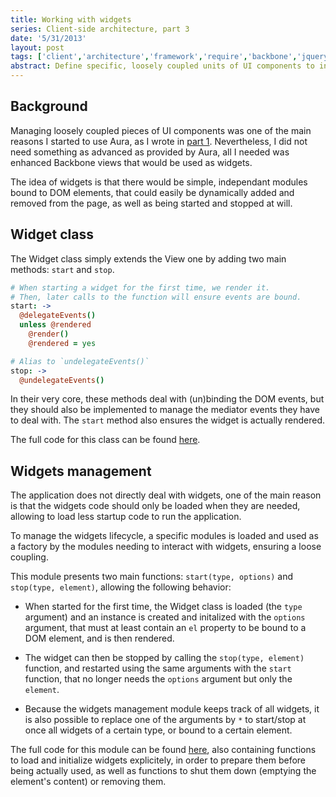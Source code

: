 ```yaml
---
title: Working with widgets
series: Client-side architecture, part 3
date: '5/31/2013'
layout: post
tags: ['client','architecture','framework','require','backbone','jquery','widgets']
abstract: Define specific, loosely coupled units of UI components to integrate in your pages.
---
```


## Background

Managing loosely coupled pieces of UI components was one of the main reasons I started to use Aura, as I wrote in [part 1](/posts/modular-design-and-librairies-abstraction/). Nevertheless, I did not need something as advanced as provided by Aura, all I needed was enhanced Backbone views that would be used as widgets.

The idea of widgets is that there would be simple, independant modules bound to DOM elements, that could easily be dynamically added and removed from the page, as well as being started and stopped at will.

## Widget class

The Widget class simply extends the View one by adding two main methods: `start` and `stop`.
```coffeescript
# When starting a widget for the first time, we render it.
# Then, later calls to the function will ensure events are bound.
start: ->
  @delegateEvents()
  unless @rendered
    @render()
    @rendered = yes

# Alias to `undelegateEvents()`
stop: ->
  @undelegateEvents()
```
In their very core, these methods deal with (un)binding the DOM events, but they should also be implemented to manage the mediator events they have to deal with. The `start` method also ensures the widget is actually rendered.

The full code for this class can be found [here](https://github.com/PaulLeCam/slob-client/blob/master/src/ext/framework.coffee#L132).

## Widgets management

The application does not directly deal with widgets, one of the main reason is that the widgets code should only be loaded when they are needed, allowing to load less startup code to run the application.

To manage the widgets lifecycle, a specific modules is loaded and used as a factory by the modules needing to interact with widgets, ensuring a loose coupling.

This module presents two main functions: `start(type, options)` and `stop(type, element)`, allowing the following behavior:

* When started for the first time, the Widget class is loaded (the `type` argument) and an instance is created and initalized with the `options` argument, that must at least contain an `el` property to be bound to a DOM element, and is then rendered.

* The widget can then be stopped by calling the `stop(type, element)` function, and restarted using the same arguments with the `start` function, that no longer needs the `options` argument but only the `element`.

* Because the widgets management module keeps track of all widgets, it is also possible to replace one of the arguments by `*` to start/stop at once all widgets of a certain type, or bound to a certain element.

The full code for this module can be found [here](https://github.com/PaulLeCam/slob-client/blob/master/src/ext/widgets.coffee), also containing functions to load and initialize widgets explicitely, in order to prepare them before being actually used, as well as functions to shut them down (emptying the element's content) or removing them.
